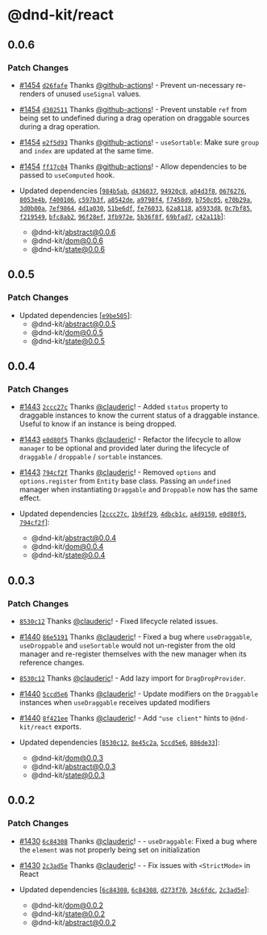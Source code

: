 # @dnd-kit/react

## 0.0.6

### Patch Changes

- [#1454](https://github.com/clauderic/dnd-kit/pull/1454) [`d26fafe`](https://github.com/clauderic/dnd-kit/commit/d26fafe02c0d3018df03ac3ff2bbd95602ed87ed) Thanks [@github-actions](https://github.com/apps/github-actions)! - Prevent un-necessary re-renders of unused `useSignal` values.

- [#1454](https://github.com/clauderic/dnd-kit/pull/1454) [`d302511`](https://github.com/clauderic/dnd-kit/commit/d302511c96e11e30763361aa6a88d1eb6c6dc0f1) Thanks [@github-actions](https://github.com/apps/github-actions)! - Prevent unstable `ref` from being set to undefined during a drag operation on draggable sources during a drag operation.

- [#1454](https://github.com/clauderic/dnd-kit/pull/1454) [`e2f5d93`](https://github.com/clauderic/dnd-kit/commit/e2f5d935cd21303c9877ce46f7642de7fc9b1ae8) Thanks [@github-actions](https://github.com/apps/github-actions)! - `useSortable`: Make sure `group` and `index` are updated at the same time.

- [#1454](https://github.com/clauderic/dnd-kit/pull/1454) [`ff17c04`](https://github.com/clauderic/dnd-kit/commit/ff17c0497ba5604648319917ff327bd52518d426) Thanks [@github-actions](https://github.com/apps/github-actions)! - Allow dependencies to be passed to `useComputed` hook.

- Updated dependencies [[`984b5ab`](https://github.com/clauderic/dnd-kit/commit/984b5ab7bec3145dedb9c9b3b560ffbf7e54b919), [`d436037`](https://github.com/clauderic/dnd-kit/commit/d43603740a4d056e9fc7501e9b2117c173b1df4d), [`94920c8`](https://github.com/clauderic/dnd-kit/commit/94920c8a7a3a15accfb806b52e4935637b1a0781), [`a04d3f8`](https://github.com/clauderic/dnd-kit/commit/a04d3f88d380853b97585ab3b608561f7b02ce69), [`0676276`](https://github.com/clauderic/dnd-kit/commit/0676276f5423dbb4e0cad738ac3784937dc7504b), [`8053e4b`](https://github.com/clauderic/dnd-kit/commit/8053e4b4a727c6097b29fb559ce72362d7d6eb2a), [`f400106`](https://github.com/clauderic/dnd-kit/commit/f400106072d12a902f6c113b889c7de97f43e1ea), [`c597b3f`](https://github.com/clauderic/dnd-kit/commit/c597b3fe1514f10e227c287dc8ad875134e9b4cb), [`a8542de`](https://github.com/clauderic/dnd-kit/commit/a8542de56d39c3cd3b6ef981172a0782454295b2), [`a9798f4`](https://github.com/clauderic/dnd-kit/commit/a9798f43450e406e8cb235b7d5fba8bb809fd1d7), [`f7458d9`](https://github.com/clauderic/dnd-kit/commit/f7458d9dc32824dbea3a6d5dfb29236f19a2c073), [`b750c05`](https://github.com/clauderic/dnd-kit/commit/b750c05b4b14f5d9817dc07d974d40b74470e904), [`e70b29a`](https://github.com/clauderic/dnd-kit/commit/e70b29ae64837e424f7279c95112fb6e420c4dcc), [`3d0b00a`](https://github.com/clauderic/dnd-kit/commit/3d0b00a663b9dc38ccd7a46544c94a342694b626), [`7ef9864`](https://github.com/clauderic/dnd-kit/commit/7ef98642207c8beac1ca7e2704ce8805767dc89d), [`4d1a030`](https://github.com/clauderic/dnd-kit/commit/4d1a0306c920ae064eb5b30c4c02961f50460c84), [`51be6df`](https://github.com/clauderic/dnd-kit/commit/51be6dfe1b8cb42f74df34c76098e197b9208f81), [`fe76033`](https://github.com/clauderic/dnd-kit/commit/fe7603330fb4b0a397c0e2af641df94fc2879c35), [`62a8118`](https://github.com/clauderic/dnd-kit/commit/62a81180c84f7782b14b69b56f891c810e7d0f69), [`a5933d8`](https://github.com/clauderic/dnd-kit/commit/a5933d8607e63ed08818ffab43e858863cb35d47), [`0c7bf85`](https://github.com/clauderic/dnd-kit/commit/0c7bf85897992dc48c3cf2f1deeaa896995bfcc3), [`f219549`](https://github.com/clauderic/dnd-kit/commit/f219549087d9100cee53ab0cf35d820fe256aa85), [`bfc8ab2`](https://github.com/clauderic/dnd-kit/commit/bfc8ab21cfd9c16a8d90ab250386e6d52d0a40a3), [`96f28ef`](https://github.com/clauderic/dnd-kit/commit/96f28ef86adf95e77540732d39033c7f3fb0fd04), [`3fb972e`](https://github.com/clauderic/dnd-kit/commit/3fb972e228aabfe07d662b77c642405f909fddb0), [`5b36f8f`](https://github.com/clauderic/dnd-kit/commit/5b36f8fb36f5a4468793b469425b5c0461426f56), [`69bfad7`](https://github.com/clauderic/dnd-kit/commit/69bfad7d795947987a4281f1a61f81b6a7839fe8), [`c42a11b`](https://github.com/clauderic/dnd-kit/commit/c42a11b60e950d50f8c243bdf8df4f32e1d47d23)]:
  - @dnd-kit/abstract@0.0.6
  - @dnd-kit/dom@0.0.6
  - @dnd-kit/state@0.0.6

## 0.0.5

### Patch Changes

- Updated dependencies [[`e9be505`](https://github.com/clauderic/dnd-kit/commit/e9be5051b5c99e522fb6efd028d425220b171890)]:
  - @dnd-kit/abstract@0.0.5
  - @dnd-kit/dom@0.0.5
  - @dnd-kit/state@0.0.5

## 0.0.4

### Patch Changes

- [#1443](https://github.com/clauderic/dnd-kit/pull/1443) [`2ccc27c`](https://github.com/clauderic/dnd-kit/commit/2ccc27c566b13d6de46719d0ad5978d655261177) Thanks [@clauderic](https://github.com/clauderic)! - Added `status` property to draggable instances to know the current status of a draggable instance. Useful to know if an instance is being dropped.

- [#1443](https://github.com/clauderic/dnd-kit/pull/1443) [`e0d80f5`](https://github.com/clauderic/dnd-kit/commit/e0d80f59c733b3adcf1fc89d29aa80257e7edd98) Thanks [@clauderic](https://github.com/clauderic)! - Refactor the lifecycle to allow `manager` to be optional and provided later during the lifecycle of `draggable` / `droppable` / `sortable` instances.

- [#1443](https://github.com/clauderic/dnd-kit/pull/1443) [`794cf2f`](https://github.com/clauderic/dnd-kit/commit/794cf2f4bdeeb57a197effb1df654c7c44cf34a3) Thanks [@clauderic](https://github.com/clauderic)! - Removed `options` and `options.register` from `Entity` base class. Passing an `undefined` manager when instantiating `Draggable` and `Droppable` now has the same effect.

- Updated dependencies [[`2ccc27c`](https://github.com/clauderic/dnd-kit/commit/2ccc27c566b13d6de46719d0ad5978d655261177), [`1b9df29`](https://github.com/clauderic/dnd-kit/commit/1b9df29e03306c6d3fb3e8b2b321486f5c62847a), [`4dbcb1c`](https://github.com/clauderic/dnd-kit/commit/4dbcb1c87c34273fecf7257cd4cb5ac67b42d3a4), [`a4d9150`](https://github.com/clauderic/dnd-kit/commit/a4d91500124698abf58355592913f84d438faa3d), [`e0d80f5`](https://github.com/clauderic/dnd-kit/commit/e0d80f59c733b3adcf1fc89d29aa80257e7edd98), [`794cf2f`](https://github.com/clauderic/dnd-kit/commit/794cf2f4bdeeb57a197effb1df654c7c44cf34a3)]:
  - @dnd-kit/abstract@0.0.4
  - @dnd-kit/dom@0.0.4
  - @dnd-kit/state@0.0.4

## 0.0.3

### Patch Changes

- [`8530c12`](https://github.com/clauderic/dnd-kit/commit/8530c122c8db7723a8c13a207a11487b3354cb59) Thanks [@clauderic](https://github.com/clauderic)! - Fixed lifecycle related issues.

- [#1440](https://github.com/clauderic/dnd-kit/pull/1440) [`86e5191`](https://github.com/clauderic/dnd-kit/commit/86e519187f0072761321e44cb11abf2f4797169e) Thanks [@clauderic](https://github.com/clauderic)! - Fixed a bug where `useDraggable`, `useDroppable` and `useSortable` would not un-register from the old manager and re-register themselves with the new manager when its reference changes.

- [`8530c12`](https://github.com/clauderic/dnd-kit/commit/8530c122c8db7723a8c13a207a11487b3354cb59) Thanks [@clauderic](https://github.com/clauderic)! - Add lazy import for `DragDropProvider`.

- [#1440](https://github.com/clauderic/dnd-kit/pull/1440) [`5ccd5e6`](https://github.com/clauderic/dnd-kit/commit/5ccd5e668fb8d736ec3c195116559cb5c5684e80) Thanks [@clauderic](https://github.com/clauderic)! - Update modifiers on the `Draggable` instances when `useDraggable` receives updated modifiers

- [#1440](https://github.com/clauderic/dnd-kit/pull/1440) [`8f421ee`](https://github.com/clauderic/dnd-kit/commit/8f421ee00201435ead41ac4c45dae72bf030b5a5) Thanks [@clauderic](https://github.com/clauderic)! - Add `"use client"` hints to `@dnd-kit/react` exports.

- Updated dependencies [[`8530c12`](https://github.com/clauderic/dnd-kit/commit/8530c122c8db7723a8c13a207a11487b3354cb59), [`8e45c2a`](https://github.com/clauderic/dnd-kit/commit/8e45c2a9d750283296b56b05a887be89fe7b0184), [`5ccd5e6`](https://github.com/clauderic/dnd-kit/commit/5ccd5e668fb8d736ec3c195116559cb5c5684e80), [`886de33`](https://github.com/clauderic/dnd-kit/commit/886de33d0df851ebdcb3fcf2915f9623069b06d1)]:
  - @dnd-kit/dom@0.0.3
  - @dnd-kit/abstract@0.0.3
  - @dnd-kit/state@0.0.3

## 0.0.2

### Patch Changes

- [#1430](https://github.com/clauderic/dnd-kit/pull/1430) [`6c84308`](https://github.com/clauderic/dnd-kit/commit/6c84308b45c55ca1324a5c752b0ec117235da9e2) Thanks [@clauderic](https://github.com/clauderic)! - - `useDraggable`: Fixed a bug where the `element` was not properly being set on initialization

- [#1430](https://github.com/clauderic/dnd-kit/pull/1430) [`2c3ad5e`](https://github.com/clauderic/dnd-kit/commit/2c3ad5eab3aabfd0aaa5a3a299dae1e307e8edaf) Thanks [@clauderic](https://github.com/clauderic)! - - Fix issues with `<StrictMode>` in React

- Updated dependencies [[`6c84308`](https://github.com/clauderic/dnd-kit/commit/6c84308b45c55ca1324a5c752b0ec117235da9e2), [`6c84308`](https://github.com/clauderic/dnd-kit/commit/6c84308b45c55ca1324a5c752b0ec117235da9e2), [`d273f70`](https://github.com/clauderic/dnd-kit/commit/d273f700c3f580cb781bd004ed025bbceee20c4e), [`34c6fdc`](https://github.com/clauderic/dnd-kit/commit/34c6fdc6fb20c092a9370e35f22bf55d8065130c), [`2c3ad5e`](https://github.com/clauderic/dnd-kit/commit/2c3ad5eab3aabfd0aaa5a3a299dae1e307e8edaf)]:
  - @dnd-kit/dom@0.0.2
  - @dnd-kit/state@0.0.2
  - @dnd-kit/abstract@0.0.2
